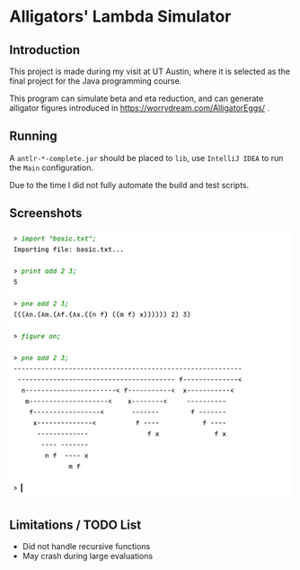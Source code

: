 # Alligators' Lambda Simulator

## Introduction

This project is made during my visit at UT Austin, 
where it is selected as the final project for the 
Java programming course. 

This program can simulate beta and eta reduction, 
and can generate alligator figures introduced in
https://worrydream.com/AlligatorEggs/
. 

## Running 

A `antlr-*-complete.jar` should be placed to `lib`, 
use `IntelliJ IDEA` to run the `Main` configuration. 

Due to the time I did not fully automate the build 
and test scripts. 

## Screenshots

![alligator.png](pics/alligator.png)

## Limitations / TODO List

- Did not handle recursive functions
- May crash during large evaluations